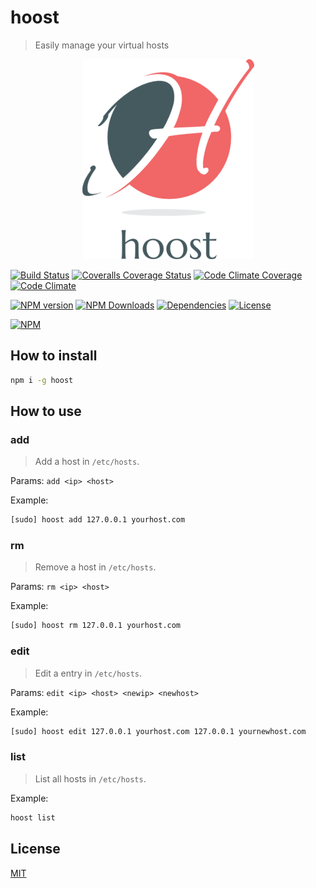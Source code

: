 # hoost

> Easily manage your virtual hosts

<p align="center">
  <img src="hoost-logo.png" alt="Hoost" />
</p>

[![Build Status][travis-image]][travis-url]
[![Coveralls Coverage Status][coverage-image]][coverage-url]
[![Code Climate Coverage][codeclimate-coverage-image]][codeclimate-coverage-url]
[![Code Climate][codeclimate-image]][codeclimate-url]

[![NPM version][npm-version-image]][npm-package-url]
[![NPM Downloads][npm-downloads-image]][npm-package-url]
[![Dependencies][dependencies-image]][npm-package-url]
[![License][license-image]][license-url]

[![NPM][nodei-image]][nodei-url]

## How to install

```sh
npm i -g hoost
```

## How to use

### add

> Add a host in `/etc/hosts`.

Params: `add <ip> <host>`

Example:

```sh
[sudo] hoost add 127.0.0.1 yourhost.com
```

### rm

> Remove a host in `/etc/hosts`.

Params: `rm <ip> <host>`

Example:

```sh
[sudo] hoost rm 127.0.0.1 yourhost.com
```

### edit

> Edit a entry in `/etc/hosts`.

Params: `edit <ip> <host> <newip> <newhost>`

Example:

```sh
[sudo] hoost edit 127.0.0.1 yourhost.com 127.0.0.1 yournewhost.com
```

### list

> List all hosts in `/etc/hosts`.

Example:

```sh
hoost list
```

## License

[MIT][license-url]

[hoost-logo]: hoost-logo.png
[npm-package-url]: https://www.npmjs.com/package/hoost
[npm-version-image]: https://img.shields.io/npm/v/hoost.svg?style=flat-square
[npm-downloads-image]: https://img.shields.io/npm/dm/hoost.svg?style=flat-square
[travis-image]: https://img.shields.io/travis/fdaciuk/hoost.svg?style=flat-square
[travis-url]: https://travis-ci.org/fdaciuk/hoost
[coverage-image]: https://img.shields.io/coveralls/fdaciuk/hoost/master.svg?style=flat-square
[coverage-url]: https://coveralls.io/r/fdaciuk/hoost?branch=master
[codeclimate-coverage-image]: https://img.shields.io/codeclimate/coverage/github/fdaciuk/hoost.svg?style=flat-square
[codeclimate-coverage-url]: https://codeclimate.com/github/fdaciuk/hoost
[codeclimate-image]: https://img.shields.io/codeclimate/github/fdaciuk/hoost.svg?style=flat-square
[codeclimate-url]: https://codeclimate.com/github/fdaciuk/hoost
[nodei-image]: https://nodei.co/npm/hoost.png?downloads=true&downloadRank=true&stars=true
[nodei-url]: https://nodei.co/npm/hoost/
[dependencies-image]: https://img.shields.io/david/fdaciuk/hoost.svg?style=flat-square
[license-image]: https://img.shields.io/npm/l/hoost.svg?style=flat-square
[license-url]: https://github.com/fdaciuk/hoost/blob/master/LICENSE